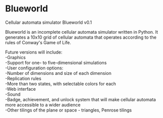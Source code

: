 # Blueworld
Cellular automata simulator
Blueworld v0.1

Blueworld is an incomplete cellular automata simulator written in Python. It generates a 10x10 grid of cellular automata that operates according to the rules of Conway's Game of Life.

Future versions will include:  
-Graphics  
-Support for one- to five-dimensional simulations  
-User configuration options:  
  -Number of dimensions and size of each dimension  
  -Replication rules  
  -More than two states, with selectable colors for each  
-Web interface  
-Sound  
-Badge, achievement, and unlock system that will make cellular automata more accessible to a wider audience  
-Other tilings of the plane or space - triangles, Penrose tilings  
